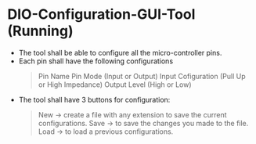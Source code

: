 DIO-Configuration-GUI-Tool (Running)
==========================
- The tool shall be able to configure all the micro-controller pins.
- Each pin shall have the following configurations
  > Pin Name
  > Pin Mode (Input or Output)
  > Input Cofiguration (Pull Up or High Impedance)
  > Output Level (High or Low)
- The tool shall have 3 buttons for configuration:
  > New  -> create a file with any extension to save the current configurations.
  > Save -> to save the changes you made to the file.
  > Load -> to load a previous configurations.
